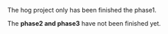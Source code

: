 The hog project only has been finished the phase1.

The **phase2  and  phase3** have not been finished yet.


